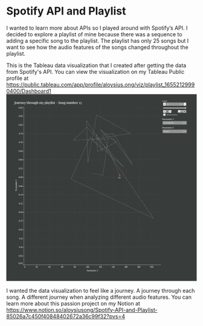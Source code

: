 # Spotify API and Playlist
I wanted to learn more about APIs so I played around with Spotify’s API. I decided to explore a playlist of mine because there was a sequence to adding a specific song to the playlist. The playlist has only 25 songs but I want to see how the audio features of the songs changed throughout the playlist.

This is the Tableau data visualization that I created after getting the data from Spotify's API. You can view the visualization on my Tableau Public profile at https://public.tableau.com/app/profile/aloysius.ong/viz/playlist_16552129990400/Dashboard1
![alt text](https://github.com/alsiusyoong/Spotify_Playlist_EDA/blob/main/playlist7.PNG)

I wanted the data visualization to feel like a journey. A journey through each song. A different journey when analyzing different audio features.
You can learn more about this passion project on my Notion at https://www.notion.so/aloysiusong/Spotify-API-and-Playlist-85026a7c450f40848402672a36c99f32?pvs=4
